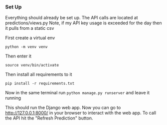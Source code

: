 ### Set Up

Everything should already be set up.
The API calls are located at predictions/views.py
Note, if my API key usage is exceeded for the day then it pulls from a static csv

First create a virtual env

`python -m venv venv`

Then enter it

`source venv/bin/activate`

Then install all requirements to it

`pip install -r requirements.txt`

Now in the same terminal run `python manage.py runserver` and leave it running

This should run the Django web app. Now you can go to http://127.0.0.1:8000/
in your browser to interact with the web app. To call the API hit the "Refresh Prediction" button.